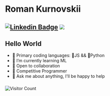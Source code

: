 
<!--
**romankurnovskii/romankurnovskii** is a ✨ _special_ ✨ repository because its `README.md` (this file) appears on your GitHub profile.

Here are some ideas to get you started:

- 🔭 I’m currently working on ...
- 🌱 I’m currently learning ML
- 👯 I’m looking to collaborate on ...
- 🤔 I’m looking for help with ...
- 💬 Ask me about ...
- 📫 How to reach me: ...
- 😄 Pronouns: ...
- ⚡ Fun fact: ...
-->

# Roman Kurnovskii

[![Linkedin Badge](https://img.shields.io/badge/-LinkedIn-blue?style=flat-square&logo=Linkedin&logoColor=white&link=https://www.linkedin.com/in/roman-kurnovskii/)](https://www.linkedin.com/in/roman-kurnovskii/) 
[![](https://www.codewars.com/users/Roman%20Kurnovskii/badges/small)](https://www.codewars.com/users/Roman%20Kurnovskii)
---

## Hello World

- 🔭 Primary coding languages: 🔼JS && 🔽Python
- 🌱 I’m currently learning ML
- 👯 Open to collaboration
- 🤔 Competitive Programmer
- 💬 Ask me about anything, I'll be happy to help

###
 ![Visitor Count](https://profile-counter.glitch.me/{romankurnovskii}/count.svg)
